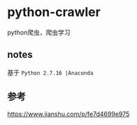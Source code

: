 # python-crawler
python爬虫，爬虫学习

## notes
基于 `Python 2.7.16 |Anaconda`

## 参考
https://www.jianshu.com/p/fe7d4699e975

